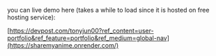 you can live demo here (takes a while to load since it is hosted on free hosting service):

[https://devpost.com/tonyjun00?ref_content=user-portfolio&ref_feature=portfolio&ref_medium=global-nav](https://sharemyanime.onrender.com/)
